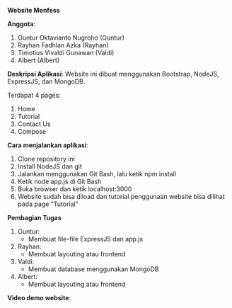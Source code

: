 **Website Menfess**

**Anggota**:
1. Guntur Oktavianto Nugroho (Guntur)
2. Rayhan Fadhlan Azka (Rayhan)
3. Timotius Vivaldi Gunawan (Valdi)
4. Albert (Albert)

**Deskripsi Aplikasi**:
Website ini dibuat menggunakan Bootstrap, NodeJS, ExpressJS, dan MongoDB.

Terdapat 4 pages:
1. Home
2. Tutorial
3. Contact Us
4. Compose

**Cara menjalankan aplikasi**:
1. Clone repository ini
2. Install NodeJS dan git
3. Jalankan menggunakan Git Bash, lalu ketik npm install
4. Ketik node app.js di Git Bash
5. Buka browser dan ketik localhost:3000
6. Website sudah bisa diload dan tutorial penggunaan website bisa dilihat pada page "Tutorial"

**Pembagian Tugas**
1. Guntur:
    - Membuat file-file ExpressJS dan app.js
2. Rayhan:
    - Membuat layouting atau frontend
3. Valdi:
    - Membuat database menggunakan MongoDB
4. Albert:
    - Membuat layouting atau frontend
  

**Video demo website**:
